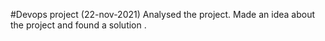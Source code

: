 #Devops project (22-nov-2021)
Analysed the project.
Made an idea about the project and found a solution .
